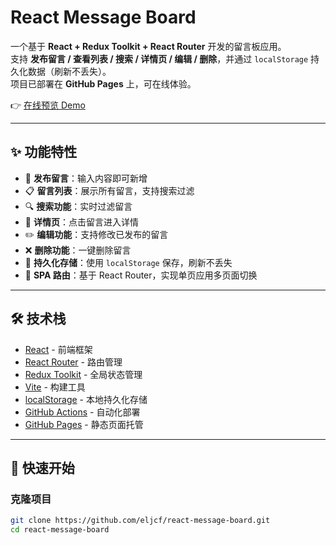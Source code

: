 # React Message Board

一个基于 **React + Redux Toolkit + React Router** 开发的留言板应用。  
支持 **发布留言 / 查看列表 / 搜索 / 详情页 / 编辑 / 删除**，并通过 `localStorage` 持久化数据（刷新不丢失）。  
项目已部署在 **GitHub Pages** 上，可在线体验。

👉 [在线预览 Demo](https://eljcf.github.io/react-message-board/)

---

## ✨ 功能特性
- 📝 **发布留言**：输入内容即可新增
- 📋 **留言列表**：展示所有留言，支持搜索过滤
- 🔍 **搜索功能**：实时过滤留言
- 📄 **详情页**：点击留言进入详情
- ✏️ **编辑功能**：支持修改已发布的留言
- ❌ **删除功能**：一键删除留言
- 💾 **持久化存储**：使用 `localStorage` 保存，刷新不丢失
- 📱 **SPA 路由**：基于 React Router，实现单页应用多页面切换

---

## 🛠️ 技术栈
- [React](https://reactjs.org/) - 前端框架
- [React Router](https://reactrouter.com/) - 路由管理
- [Redux Toolkit](https://redux-toolkit.js.org/) - 全局状态管理
- [Vite](https://vitejs.dev/) - 构建工具
- [localStorage](https://developer.mozilla.org/en-US/docs/Web/API/Window/localStorage) - 本地持久化存储
- [GitHub Actions](https://github.com/features/actions) - 自动化部署
- [GitHub Pages](https://pages.github.com/) - 静态页面托管

---

## 🚀 快速开始

### 克隆项目
```bash
git clone https://github.com/eljcf/react-message-board.git
cd react-message-board
